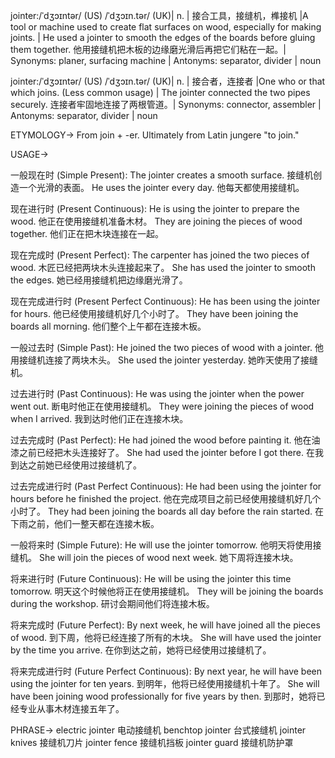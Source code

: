 jointer:/ˈdʒɔɪntər/ (US) /ˈdʒɔɪn.tər/ (UK)| n. | 接合工具，接缝机，榫接机 |A tool or machine used to create flat surfaces on wood, especially for making joints. | He used a jointer to smooth the edges of the boards before gluing them together. 他用接缝机把木板的边缘磨光滑后再把它们粘在一起。| Synonyms: planer, surfacing machine | Antonyms: separator, divider | noun

jointer:/ˈdʒɔɪntər/ (US) /ˈdʒɔɪn.tər/ (UK)| n. | 接合者，连接者 |One who or that which joins. (Less common usage) | The jointer connected the two pipes securely. 连接者牢固地连接了两根管道。| Synonyms: connector, assembler | Antonyms: separator, divider | noun


ETYMOLOGY->
From join + -er.  Ultimately from Latin jungere "to join."

USAGE->

一般现在时 (Simple Present):
The jointer creates a smooth surface. 接缝机创造一个光滑的表面。
He uses the jointer every day. 他每天都使用接缝机。

现在进行时 (Present Continuous):
He is using the jointer to prepare the wood. 他正在使用接缝机准备木材。
They are joining the pieces of wood together. 他们正在把木块连接在一起。

现在完成时 (Present Perfect):
The carpenter has joined the two pieces of wood. 木匠已经把两块木头连接起来了。
She has used the jointer to smooth the edges. 她已经用接缝机把边缘磨光滑了。

现在完成进行时 (Present Perfect Continuous):
He has been using the jointer for hours. 他已经使用接缝机好几个小时了。
They have been joining the boards all morning. 他们整个上午都在连接木板。

一般过去时 (Simple Past):
He joined the two pieces of wood with a jointer. 他用接缝机连接了两块木头。
She used the jointer yesterday. 她昨天使用了接缝机。

过去进行时 (Past Continuous):
He was using the jointer when the power went out.  断电时他正在使用接缝机。
They were joining the pieces of wood when I arrived. 我到达时他们正在连接木块。

过去完成时 (Past Perfect):
He had joined the wood before painting it. 他在油漆之前已经把木头连接好了。
She had used the jointer before I got there. 在我到达之前她已经使用过接缝机了。

过去完成进行时 (Past Perfect Continuous):
He had been using the jointer for hours before he finished the project.  他在完成项目之前已经使用接缝机好几个小时了。
They had been joining the boards all day before the rain started. 在下雨之前，他们一整天都在连接木板。

一般将来时 (Simple Future):
He will use the jointer tomorrow. 他明天将使用接缝机。
She will join the pieces of wood next week. 她下周将连接木块。

将来进行时 (Future Continuous):
He will be using the jointer this time tomorrow. 明天这个时候他将正在使用接缝机。
They will be joining the boards during the workshop. 研讨会期间他们将连接木板。

将来完成时 (Future Perfect):
By next week, he will have joined all the pieces of wood. 到下周，他将已经连接了所有的木块。
She will have used the jointer by the time you arrive.  在你到达之前，她将已经使用过接缝机了。

将来完成进行时 (Future Perfect Continuous):
By next year, he will have been using the jointer for ten years. 到明年，他将已经使用接缝机十年了。
She will have been joining wood professionally for five years by then. 到那时，她将已经专业从事木材连接五年了。


PHRASE->
electric jointer 电动接缝机
benchtop jointer 台式接缝机
jointer knives 接缝机刀片
jointer fence 接缝机挡板
jointer guard 接缝机防护罩
